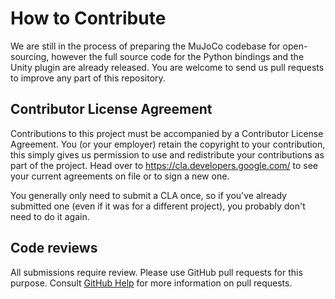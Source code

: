 # How to Contribute

We are still in the process of preparing the MuJoCo codebase for open-sourcing,
however the full source code for the Python bindings and the Unity plugin are
already released. You are welcome to send us pull requests to improve any part
of this repository.

## Contributor License Agreement

Contributions to this project must be accompanied by a Contributor License
Agreement. You (or your employer) retain the copyright to your contribution,
this simply gives us permission to use and redistribute your contributions as
part of the project. Head over to <https://cla.developers.google.com/> to see
your current agreements on file or to sign a new one.

You generally only need to submit a CLA once, so if you've already submitted one
(even if it was for a different project), you probably don't need to do it
again.

## Code reviews

All submissions require review. Please use GitHub pull requests for this
purpose. Consult
[GitHub Help](https://help.github.com/articles/about-pull-requests/) for more
information on pull requests.
